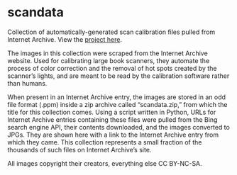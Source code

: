 # scandata
Collection of automatically-generated scan calibration files pulled from Internet Archive. View the [project here](http://www.jeffreythompson.org/scandata).

The images in this collection were scraped from the Internet Archive website. Used for calibrating large book scanners, they automate the process of color correction and the removal of hot spots created by the scanner’s lights, and are meant to be read by the calibration software rather than humans.

When present in an Internet Archive entry, the images are stored in an odd file format (.ppm) inside a zip archive called “scandata.zip,” from which the title for this collection comes. Using a script written in Python, URLs for Internet Archive entries containing these files were pulled from the Bing search engine API, their contents downloaded, and the images converted to JPGs. They are shown here with a link to the Internet Archive entry from which they came. This collection represents a small fraction of the thousands of such files on Internet Archive’s site.

All images copyright their creators, everything else CC BY-NC-SA.
